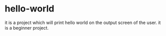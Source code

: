 # hello-world
it is a project which will print hello world on the output screen of the user.
it is a beginner project.
